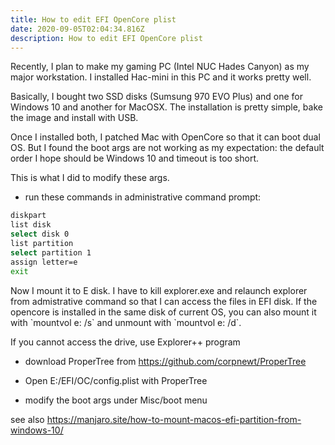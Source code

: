 ```yaml
---
title: How to edit EFI OpenCore plist
date: 2020-09-05T02:04:34.816Z
description: How to edit EFI OpenCore plist
---
```

Recently, I plan to make my gaming PC (Intel NUC Hades Canyon) as my major workstation. I installed Hac-mini in this PC and it works pretty well. 

Basically, I bought two SSD disks (Sumsung 970 EVO Plus) and one for Windows 10 and another for MacOSX. The installation is pretty simple, bake the image and install with USB.

Once I installed both, I patched Mac with OpenCore so that it can boot dual OS. But I found the boot args are not working as my expectation: the default order I hope should be Windows 10 and timeout is too short.

This is what I did to modify these args.

- run these commands in administrative command prompt:

```bash
diskpart
list disk
select disk 0
list partition
select partition 1
assign letter=e
exit
```

Now I mount it to E disk. I have to kill explorer.exe and relaunch explorer from admistrative command so that I can  access the files in EFI disk. If the opencore is installed in the same disk of current OS, you can also mount it with \`mountvol e: /s\` and unmount with \`mountvol e: /d\`.

If you cannot access the drive, use Explorer++ program

- download ProperTree from <https://github.com/corpnewt/ProperTree>

- Open E:/EFI/OC/config.plist with ProperTree

- modify the boot args under Misc/boot menu

see also https://manjaro.site/how-to-mount-macos-efi-partition-from-windows-10/
